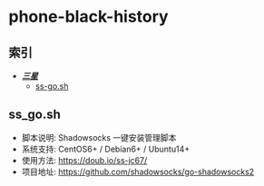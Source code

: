 # phone-black-history
## 索引
* [***三星***](#三星)
  * [ss-go.sh](#ss_gosh)
 
 
 
 ## ss_go.sh

- 脚本说明: Shadowsocks 一键安装管理脚本
- 系统支持: CentOS6+ / Debian6+ / Ubuntu14+
- 使用方法: https://doub.io/ss-jc67/
- 项目地址: https://github.com/shadowsocks/go-shadowsocks2
